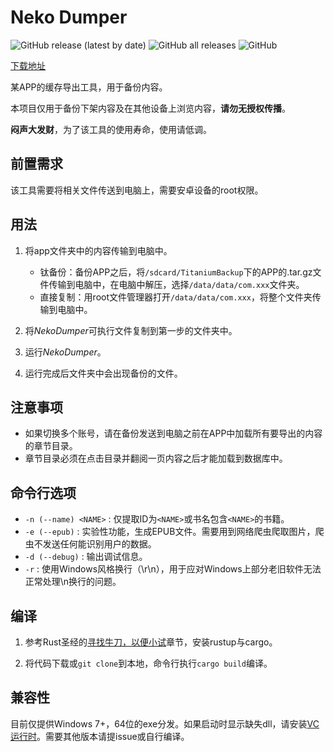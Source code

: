 # Neko Dumper
![GitHub release (latest by date)](https://img.shields.io/github/v/release/RujiaZhang/nekodumper)
![GitHub all releases](https://img.shields.io/github/downloads/RujiaZhang/nekodumper/total)
![GitHub](https://img.shields.io/github/license/RujiaZhang/nekodumper)

[下载地址](https://github.com/RujiaZhang/nekodumper/releases/latest/download/nekodumper.exe)

某APP的缓存导出工具，用于备份内容。

本项目仅用于备份下架内容及在其他设备上浏览内容，**请勿无授权传播**。

**闷声大发财**，为了该工具的使用寿命，使用请低调。

## 前置需求
该工具需要将相关文件传送到电脑上，需要安卓设备的root权限。

## 用法

1. 将app文件夹中的内容传输到电脑中。
    - 钛备份：备份APP之后，将`/sdcard/TitaniumBackup`下的APP的.tar.gz文件传输到电脑中，在电脑中解压，选择`/data/data/com.xxx`文件夹。
    - 直接复制：用root文件管理器打开`/data/data/com.xxx`，将整个文件夹传输到电脑中。
  
2. 将*NekoDumper*可执行文件复制到第一步的文件夹中。
   
3. 运行*NekoDumper*。
   
4. 运行完成后文件夹中会出现备份的文件。

## 注意事项
- 如果切换多个账号，请在备份发送到电脑之前在APP中加载所有要导出的内容的章节目录。
- 章节目录必须在点击目录并翻阅一页内容之后才能加载到数据库中。

## 命令行选项
- `-n (--name) <NAME>` : 仅提取ID为`<NAME>`或书名包含`<NAME>`的书籍。
- `-e (--epub)` : 实验性功能，生成EPUB文件。需要用到网络爬虫爬取图片，爬虫不发送任何能识别用户的数据。
- `-d (--debug)` : 输出调试信息。
- `-r` : 使用Windows风格换行（\r\n），用于应对Windows上部分老旧软件无法正常处理\n换行的问题。

## 编译
1. 参考Rust圣经的[寻找牛刀，以便小试](https://course.rs/first-try/intro.html)章节，安装rustup与cargo。

2. 将代码下载或`git clone`到本地，命令行执行`cargo build`编译。

## 兼容性
目前仅提供Windows 7+，64位的exe分发。如果启动时显示缺失dll，请安装[VC运行时](https://aka.ms/vs/17/release/vc_redist.x64.exe)。需要其他版本请提issue或自行编译。
